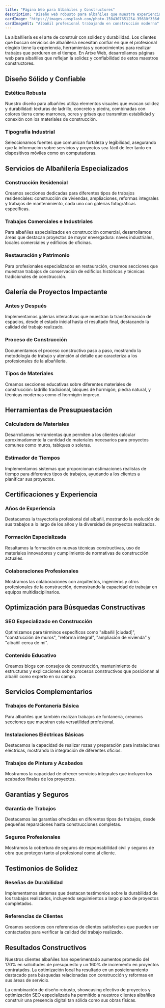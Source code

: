 ```yaml
---
title: "Página Web para Albañiles y Constructores"
description: "Diseño web robusto para albañiles que muestra experiencia en construcción, proyectos realizados y genera confianza en servicios de albañilería."
cardImage: "https://images.unsplash.com/photo-1504307651254-35680f356dfd?w=600&h=400&fit=crop"
cardImageAlt: "Albañil profesional trabajando en construcción moderna"
---
```


La albañilería es el arte de construir con solidez y durabilidad. Los clientes que buscan servicios de albañilería necesitan confiar en que el profesional elegido tiene la experiencia, herramientas y conocimientos para realizar trabajos que perduren en el tiempo. En Artxe Web, desarrollamos páginas web para albañiles que reflejan la solidez y confiabilidad de estos maestros constructores.

## Diseño Sólido y Confiable

### Estética Robusta

Nuestro diseño para albañiles utiliza elementos visuales que evocan solidez y durabilidad: texturas de ladrillo, concreto y piedra, combinadas con colores tierra como marrones, ocres y grises que transmiten estabilidad y conexión con los materiales de construcción.

### Tipografía Industrial

Seleccionamos fuentes que comunican fortaleza y legibilidad, asegurando que la información sobre servicios y proyectos sea fácil de leer tanto en dispositivos móviles como en computadoras.

## Servicios de Albañilería Especializados

### Construcción Residencial

Creamos secciones dedicadas para diferentes tipos de trabajos residenciales: construcción de viviendas, ampliaciones, reformas integrales y trabajos de mantenimiento, cada uno con galerías fotográficas específicas.

### Trabajos Comerciales e Industriales

Para albañiles especializados en construcción comercial, desarrollamos áreas que destacan proyectos de mayor envergadura: naves industriales, locales comerciales y edificios de oficinas.

### Restauración y Patrimonio

Para profesionales especializados en restauración, creamos secciones que muestran trabajos de conservación de edificios históricos y técnicas tradicionales de construcción.

## Galería de Proyectos Impactante

### Antes y Después

Implementamos galerías interactivas que muestran la transformación de espacios, desde el estado inicial hasta el resultado final, destacando la calidad del trabajo realizado.

### Proceso de Construcción

Documentamos el proceso constructivo paso a paso, mostrando la metodología de trabajo y atención al detalle que caracteriza a los profesionales de la albañilería.

### Tipos de Materiales

Creamos secciones educativas sobre diferentes materiales de construcción: ladrillo tradicional, bloques de hormigón, piedra natural, y técnicas modernas como el hormigón impreso.

## Herramientas de Presupuestación

### Calculadora de Materiales

Desarrollamos herramientas que permiten a los clientes calcular aproximadamente la cantidad de materiales necesarios para proyectos comunes como muros, tabiques o soleras.

### Estimador de Tiempos

Implementamos sistemas que proporcionan estimaciones realistas de tiempo para diferentes tipos de trabajos, ayudando a los clientes a planificar sus proyectos.

## Certificaciones y Experiencia

### Años de Experiencia

Destacamos la trayectoria profesional del albañil, mostrando la evolución de sus trabajos a lo largo de los años y la diversidad de proyectos realizados.

### Formación Especializada

Resaltamos la formación en nuevas técnicas constructivas, uso de materiales innovadores y cumplimiento de normativas de construcción actuales.

### Colaboraciones Profesionales

Mostramos las colaboraciones con arquitectos, ingenieros y otros profesionales de la construcción, demostrando la capacidad de trabajar en equipos multidisciplinarios.

## Optimización para Búsquedas Constructivas

### SEO Especializado en Construcción

Optimizamos para términos específicos como "albañil [ciudad]", "construcción de muros", "reforma integral", "ampliación de vivienda" y "albañil cerca de mí".

### Contenido Educativo

Creamos blogs con consejos de construcción, mantenimiento de estructuras y explicaciones sobre procesos constructivos que posicionan al albañil como experto en su campo.

## Servicios Complementarios

### Trabajos de Fontanería Básica

Para albañiles que también realizan trabajos de fontanería, creamos secciones que muestran esta versatilidad profesional.

### Instalaciones Eléctricas Básicas

Destacamos la capacidad de realizar rozas y preparación para instalaciones eléctricas, mostrando la integración de diferentes oficios.

### Trabajos de Pintura y Acabados

Mostramos la capacidad de ofrecer servicios integrales que incluyen los acabados finales de los proyectos.

## Garantías y Seguros

### Garantía de Trabajos

Destacamos las garantías ofrecidas en diferentes tipos de trabajos, desde pequeñas reparaciones hasta construcciones completas.

### Seguros Profesionales

Mostramos la cobertura de seguros de responsabilidad civil y seguros de obra que protegen tanto al profesional como al cliente.

## Testimonios de Solidez

### Reseñas de Durabilidad

Implementamos sistemas que destacan testimonios sobre la durabilidad de los trabajos realizados, incluyendo seguimientos a largo plazo de proyectos completados.

### Referencias de Clientes

Creamos secciones con referencias de clientes satisfechos que pueden ser contactados para verificar la calidad del trabajo realizado.

## Resultados Constructivos

Nuestros clientes albañiles han experimentado aumentos promedio del 170% en solicitudes de presupuesto y un 160% de incremento en proyectos contratados. La optimización local ha resultado en un posicionamiento destacado para búsquedas relacionadas con construcción y reformas en sus áreas de servicio.

La combinación de diseño robusto, showcasing efectivo de proyectos y optimización SEO especializada ha permitido a nuestros clientes albañiles construir una presencia digital tan sólida como sus obras físicas.